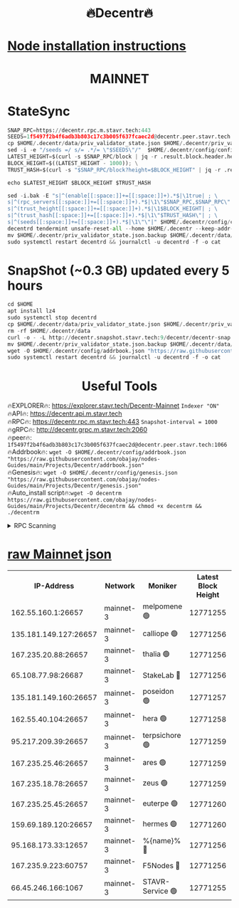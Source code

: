 <h1 align="center"> 🔥Decentr🔥</h1>

[Node installation instructions](https://github.com/obajay/nodes-Guides/tree/main/Projects/Decentr)
=
<h1 align="center"> MAINNET</h1>

# StateSync
```python
SNAP_RPC=https://decentr.rpc.m.stavr.tech:443
SEEDS=1f5497f2b4f6adb3b803c17c3b005f637fcaec2d@decentr.peer.stavr.tech:1066
cp $HOME/.decentr/data/priv_validator_state.json $HOME/.decentr/priv_validator_state.json.backup
sed -i -e "/seeds =/ s/= .*/= \"$SEEDS\"/"  $HOME/.decentr/config/config.toml
LATEST_HEIGHT=$(curl -s $SNAP_RPC/block | jq -r .result.block.header.height); \
BLOCK_HEIGHT=$((LATEST_HEIGHT - 1000)); \
TRUST_HASH=$(curl -s "$SNAP_RPC/block?height=$BLOCK_HEIGHT" | jq -r .result.block_id.hash)

echo $LATEST_HEIGHT $BLOCK_HEIGHT $TRUST_HASH

sed -i.bak -E "s|^(enable[[:space:]]+=[[:space:]]+).*$|\1true| ; \
s|^(rpc_servers[[:space:]]+=[[:space:]]+).*$|\1\"$SNAP_RPC,$SNAP_RPC\"| ; \
s|^(trust_height[[:space:]]+=[[:space:]]+).*$|\1$BLOCK_HEIGHT| ; \
s|^(trust_hash[[:space:]]+=[[:space:]]+).*$|\1\"$TRUST_HASH\"| ; \
s|^(seeds[[:space:]]+=[[:space:]]+).*$|\1\"\"|" $HOME/.decentr/config/config.toml
decentrd tendermint unsafe-reset-all --home $HOME/.decentr --keep-addr-book
mv $HOME/.decentr/priv_validator_state.json.backup $HOME/.decentr/data/priv_validator_state.json
sudo systemctl restart decentrd && journalctl -u decentrd -f -o cat
```
# SnapShot (~0.3 GB) updated every 5 hours
```python
cd $HOME
apt install lz4
sudo systemctl stop decentrd
cp $HOME/.decentr/data/priv_validator_state.json $HOME/.decentr/priv_validator_state.json.backup
rm -rf $HOME/.decentr/data
curl -o - -L http://decentr.snapshot.stavr.tech:9/decentr/decentr-snap.tar.lz4 | lz4 -c -d - | tar -x -C $HOME/.decentr --strip-components 2
mv $HOME/.decentr/priv_validator_state.json.backup $HOME/.decentr/data/priv_validator_state.json
wget -O $HOME/.decentr/config/addrbook.json "https://raw.githubusercontent.com/obajay/nodes-Guides/main/Projects/Decentr/addrbook.json"
sudo systemctl restart decentrd && journalctl -u decentrd -f -o cat
```

 <h1 align="center"> Useful Tools</h1>

🔥EXPLORER🔥:     https://explorer.stavr.tech/Decentr-Mainnet        `Indexer "ON"` \
🔥API🔥:          https://decentr.api.m.stavr.tech \
🔥RPC🔥:          https://decentr.rpc.m.stavr.tech:443              `Snapshot-interval = 1000` \
🔥gRPC🔥:         http://decentr.grpc.m.stavr.tech:2060 \
🔥peer🔥:         `1f5497f2b4f6adb3b803c17c3b005f637fcaec2d@decentr.peer.stavr.tech:1066` \
🔥Addrbook🔥:  `wget -O $HOME/.decentr/config/addrbook.json "https://raw.githubusercontent.com/obajay/nodes-Guides/main/Projects/Decentr/addrbook.json"` \
🔥Genesis🔥:  `wget -O $HOME/.decentr/config/genesis.json "https://raw.githubusercontent.com/obajay/nodes-Guides/main/Projects/Decentr/genesis.json"` \
🔥Auto_install script🔥:`wget -O decentrm https://raw.githubusercontent.com/obajay/nodes-Guides/main/Projects/Decentr/decentrm && chmod +x decentrm && ./decentrm`

<details>
<summary>RPC Scanning</summary>

<h2 align="center"> We scan nodes in real time every 4 hours. And we provide the final result of RPC endpoints.
We cannot influence the operation of these nodes in any way. </h2>


```python
If Voting Power is higher than 0 --> then the Node is a validator of the network and may be subject to attack and be a potential threat to the chain.
```
```python
We marked such validators with a red symbol
```

</details>

[raw Mainnet json](https://rpc-check.decentrm.stavr.tech/decentrm/rpc-decentrm-result.json)
=



<table><tr><th>IP-Address</th><th>Network</th><th>Moniker</th><th>Latest Block Height</th><th>Earliest Block Height</th><th>Catching Up</th><th>Tx Index</th><th>Voting Power</th><th>Scan Time</th></tr><tr><td>162.55.160.1:26657</td><td>mainnet-3</td><td>melpomene 🟢</td><td>12771255</td><td>1688950</td><td>False</td><td>on</td><td>0</td><td>2024-02-06T19:48:46.152985772UTC</td></tr><tr><td>135.181.149.127:26657</td><td>mainnet-3</td><td>calliope 🟢</td><td>12771256</td><td>1688950</td><td>False</td><td>on</td><td>0</td><td>2024-02-06T19:48:48.573821914UTC</td></tr><tr><td>167.235.20.88:26657</td><td>mainnet-3</td><td>thalia 🟢</td><td>12771256</td><td>1688950</td><td>False</td><td>on</td><td>0</td><td>2024-02-06T19:48:54.359387864UTC</td></tr><tr><td>65.108.77.98:26687</td><td>mainnet-3</td><td>StakeLab 🔴</td><td>12771256</td><td>1688950</td><td>False</td><td>on</td><td>5663129</td><td>2024-02-06T19:48:54.754539942UTC</td></tr><tr><td>135.181.149.160:26657</td><td>mainnet-3</td><td>poseidon 🟢</td><td>12771257</td><td>1688950</td><td>False</td><td>on</td><td>0</td><td>2024-02-06T19:48:59.493245373UTC</td></tr><tr><td>162.55.40.104:26657</td><td>mainnet-3</td><td>hera 🟢</td><td>12771258</td><td>1688950</td><td>False</td><td>on</td><td>0</td><td>2024-02-06T19:49:01.817407433UTC</td></tr><tr><td>95.217.209.39:26657</td><td>mainnet-3</td><td>terpsichore 🟢</td><td>12771259</td><td>1688950</td><td>False</td><td>on</td><td>0</td><td>2024-02-06T19:49:08.302181716UTC</td></tr><tr><td>167.235.25.46:26657</td><td>mainnet-3</td><td>ares 🟢</td><td>12771259</td><td>1688950</td><td>False</td><td>on</td><td>0</td><td>2024-02-06T19:49:10.594157840UTC</td></tr><tr><td>167.235.18.78:26657</td><td>mainnet-3</td><td>zeus 🟢</td><td>12771259</td><td>1688950</td><td>False</td><td>on</td><td>0</td><td>2024-02-06T19:49:12.861850629UTC</td></tr><tr><td>167.235.25.45:26657</td><td>mainnet-3</td><td>euterpe 🟢</td><td>12771260</td><td>1688950</td><td>False</td><td>on</td><td>0</td><td>2024-02-06T19:49:15.138663819UTC</td></tr><tr><td>159.69.189.120:26657</td><td>mainnet-3</td><td>hermes 🟢</td><td>12771260</td><td>1688950</td><td>False</td><td>on</td><td>0</td><td>2024-02-06T19:49:17.445391186UTC</td></tr><tr><td>95.168.173.33:12657</td><td>mainnet-3</td><td>%{name}% 🔴</td><td>12771256</td><td>8964001</td><td>False</td><td>on</td><td>4263240</td><td>2024-02-06T19:48:49.741984197UTC</td></tr><tr><td>167.235.9.223:60757</td><td>mainnet-3</td><td>F5Nodes 🔴</td><td>12771256</td><td>12380001</td><td>False</td><td>off</td><td>562</td><td>2024-02-06T19:48:50.016546474UTC</td></tr><tr><td>66.45.246.166:1067</td><td>mainnet-3</td><td>STAVR-Service 🟢</td><td>12771255</td><td>12770001</td><td>False</td><td>on</td><td>0</td><td>2024-02-06T19:48:49.147749040UTC</td></tr></table>
